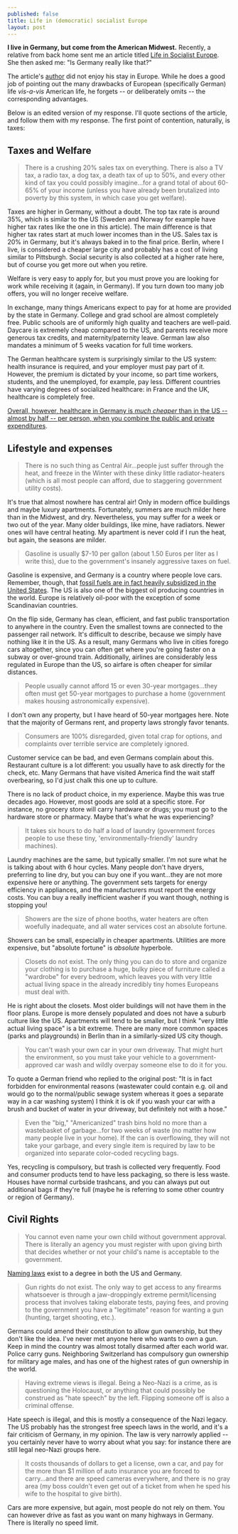 ```yaml
---
published: false
title: Life in (democratic) socialist Europe
layout: post
---
```

**I live in Germany, but come from the American Midwest.**  Recently, a relative from back home sent me an article titled [Life in Socialist Europe](http://www.examiner.com/article/what-life-socialist-europe-is-actually-like). She then asked me: "Is Germany really like that?"

The article's [author](http://www.examiner.com/conservative-in-national/robert-moon) did not enjoy his stay in Europe.  While he does a good job of pointing out the many drawbacks of European (specifically German) life _vis-a-vis_ American life, he forgets -- or deliberately omits -- the corresponding advantages.

Below is an edited version of my response.  I'll quote sections of the article, and follow them with my response.  The first point of contention, naturally, is taxes:

## Taxes and Welfare

> There is a crushing 20% sales tax on everything. There is also a TV tax, a radio tax, a dog tax, a death tax of up to 50%, and every other kind of tax you could possibly imagine...for a grand total of about 60-65% of your income (unless you have already been brutalized into poverty by this system, in which case you get welfare).

Taxes are higher in Germany, without a doubt. The top tax rate is around 35%, which is similar to the US (Sweden and Norway for example have higher tax rates like the one in this article). The main difference is that higher tax rates start at much lower incomes than in the US. Sales tax is 20% in Germany, but it's always baked in to the final price. Berlin, where I live, is considered a cheaper large city and probably has a cost of living similar to Pittsburgh. Social security is also collected at a higher rate here, but of course you get more out when you retire.

Welfare is very easy to apply for, but you must prove you are looking for work while receiving it (again, in Germany). If you turn down too many job offers, you will no longer receive welfare.

In exchange, many things Americans expect to pay for at home are provided by the state in Germany. College and grad school are almost completely free. Public schools are of uniformly high quality and teachers are well-paid. Daycare is extremely cheap compared to the US, and parents receive more generous tax credits, and maternity/paternity leave. German law also mandates a minimum of 5 weeks vacation for full time workers.

The German healthcare system is surprisingly similar to the US system: health insurance is required, and your employer must pay part of it. However, the premium is dictated by your income, so part time workers, students, and the unemployed, for example, pay less. Different countries have varying degrees of socialized healthcare: in France and the UK, healthcare is completely free.

[Overall, however, healthcare in Germany is _much cheaper_ than in the US -- almost by half -- per person, when you combine the public and private expenditures](http://data.worldbank.org/indicator/SH.XPD.PCAP?order=wbapi_data_value_2013+wbapi_data_value+wbapi_data_value-last&sort=desc).

## Lifestyle and expenses

>There is no such thing as Central Air...people just suffer through the heat, and freeze in the Winter with these dinky little radiator-heaters (which is all most people can afford, due to staggering government utility costs).

It's true that almost nowhere has central air! Only in modern office buildings and maybe luxury apartments. Fortunately, summers are much milder here than in the Midwest, and dry.  Nevertheless, you may suffer for a week or two out of the year. Many older buildings, like mine, have radiators. Newer ones will have central heating. My apartment is never cold if I run the heat, but again, the seasons are milder.

>Gasoline is usually $7-10 per gallon (about 1.50 Euros per liter as I write this), due to the government's insanely aggressive taxes on fuel.

Gasoline is expensive, and Germany is a country where people love cars. Remember, though, that [fossil fuels are in fact heavily subsidized in the United States](http://www.theguardian.com/environment/2015/may/12/us-taxpayers-subsidising-worlds-biggest-fossil-fuel-companies).  The US is also one of the biggest oil producing countries in the world. Europe is relatively oil-poor with the exception of some Scandinavian countries.

On the flip side, Germany has clean, efficient, and fast public transportation to anywhere in the country. Even the smallest towns are connected to the passenger rail network. It's difficult to describe, because we simply have nothing like it in the US. As a result, many Germans who live in cities forego cars altogether, since you can often get where you're going faster on a subway or over-ground train. Additionally, airlines are considerably less regulated in Europe than the US, so airfare is often cheaper for similar distances.

>People usually cannot afford 15 or even 30-year mortgages...they often must get 50-year mortgages to purchase a home (government makes housing astronomically expensive).

I don't own any property, but I have heard of 50-year mortgages here.  Note that the majority of Germans rent, and property laws strongly favor tenants.

>Consumers are 100% disregarded, given total crap for options, and complaints over terrible service are completely ignored.

Customer service can be bad, and even Germans complain about this. Restaurant culture is a lot different: you usually have to ask directly for the check, etc. Many Germans that have visited America find the wait staff overbearing, so I'd just chalk this one up to culture. 

There is no lack of product choice, in my experience.  Maybe this was true decades ago.  However, most goods are sold at a specific store.  For instance, no grocery store will carry hardware or drugs; you must go to the hardware store or pharmacy. Maybe that's what he was experiencing?

>It takes six hours to do half a load of laundry (government forces people to use these tiny, 'environmentally-friendly' laundry machines).

Laundry machines are the same, but typically smaller. I'm not sure what he is talking about with 6 hour cycles. Many people don't have dryers, preferring to line dry, but you can buy one if you want...they are not more expensive here or anything. The government sets targets for energy efficiency in appliances, and the manufacturers must report the energy costs. You can buy a really inefficient washer if you want though, nothing is stopping you!

>Showers are the size of phone booths, water heaters are often woefully inadequate, and all water services cost an absolute fortune.

Showers can be small, especially in cheaper apartments.  Utilities are more expensive, but "absolute fortune" is _absolute_ hyperbole.

>Closets do not exist. The only thing you can do to store and organize your clothing is to purchase a huge, bulky piece of furniture called a "wardrobe" for every bedroom, which leaves you with very little actual living space in the already incredibly tiny homes Europeans must deal with.

He is right about the closets. Most older buildings will not have them in the floor plans. Europe is more densely populated and does not have a suburb culture like the US. Apartments will tend to be smaller, but I think "very little actual living space" is a bit extreme. There are many more common spaces (parks and playgrounds) in Berlin than in a similarly-sized US city though.

>You can't wash your own car in your own driveway. That might hurt the environment, so you must take your vehicle to a government-approved car wash and wildly overpay someone else to do it for you.

To quote a German friend who replied to the original post: "It is in fact forbidden for environmental reasons (wastewater could contain e.g. oil and would go to the normal/public sewage system whereas it goes a separate way in a car washing system) I think it is ok if you wash your car with a brush and bucket of water in your driveway, but definitely not with a hose."

>Even the "big," "Americanized" trash bins hold no more than a wastebasket of garbage...for two weeks of waste (no matter how many people live in your home). If the can is overflowing, they will not take your garbage, and every single item is required by law to be organized into separate color-coded recycling bags.

Yes, recycling is compulsory, but trash is collected very frequently. Food and consumer products tend to have less packaging, so there is less waste. Houses have normal curbside trashcans, and you can always put out additional bags if they're full (maybe he is referring to some other country or region of Germany).

## Civil Rights

>You cannot even name your own child without government approval. There is literally an agency you must register with upon giving birth that decides whether or not your child's name is acceptable to the government.

[Naming laws](https://en.wikipedia.org/wiki/Naming_law) exist to a degree in both the US and Germany.

>Gun rights do not exist. The only way to get access to any firearms whatsoever is through a jaw-droppingly extreme permit/licensing process that involves taking elaborate tests, paying fees, and proving to the government you have a "legitimate" reason for wanting a gun (hunting, target shooting, etc.).

Germans could amend their constitution to allow gun ownership, but they don't like the idea. I've never met anyone here who wants to own a gun. Keep in mind the country was almost totally disarmed after each world war. Police carry guns. Neighboring Switzerland has compulsory gun ownership for military age males, and has one of the highest rates of gun ownership in the world.

>Having extreme views is illegal. Being a Neo-Nazi is a crime, as is questioning the Holocaust, or anything that could possibly be construed as "hate speech" by the left. Flipping someone off is also a criminal offense.

Hate speech is illegal, and this is mostly a consequence of the Nazi legacy. The US probably has the strongest free speech laws in the world, and it's a fair criticism of Germany, in my opinion. The law is very narrowly applied -- you certainly never have to worry about what you say: for instance there are still legal neo-Nazi groups here.

>It costs thousands of dollars to get a license, own a car, and pay for the more than $1 million of auto insurance you are forced to carry...and there are speed cameras everywhere, and there is no gray area (my boss couldn't even get out of a ticket from when he sped his wife to the hospital to give birth).

Cars are more expensive, but again, most people do not rely on them. You can however drive as fast as you want on many highways in Germany. There is literally no speed limit.
